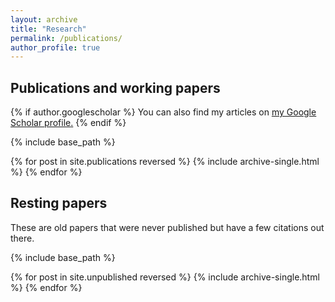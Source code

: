 ```yaml
---
layout: archive
title: "Research"
permalink: /publications/
author_profile: true
---
```


## Publications and working papers

{% if author.googlescholar %}
  You can also find my articles on <u><a href="{{author.googlescholar}}">my Google Scholar profile</a>.</u>
{% endif %}

{% include base_path %}

{% for post in site.publications reversed %}
  {% include archive-single.html %}
{% endfor %}

## Resting papers

These are old papers that were never published but have a few
citations out there.

{% include base_path %}

{% for post in site.unpublished reversed %}
  {% include archive-single.html %}
{% endfor %}
